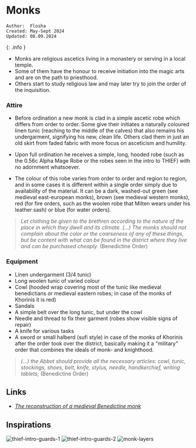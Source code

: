 # Monks

```
Author:  Flosha
Created: May-Sept 2024
Updated: 08.09.2024
```
{: .info }

* Monks are religious ascetics living in a monastery or serving in a local temple.
* Some of them have the honour to receive initiation into the magic arts and are on the path to priesthood.
* Others start to study religious law and may later try to join the order of the inquisition.


### Attire

* Before ordination a new monk is clad in a simple ascetic robe which differs from order to order. Some give their initiates a naturally coloured linen tunic (reaching to the middle of the calves) that also remains his undergarment, signifying his new, clean life. Others clad them in just an old skirt from faded fabric with more focus on asceticism and humility. 

* Upon full ordination he receives a simple, long, hooded robe (such as the 0.56c Alpha Mage Robe or the robes seen in the intro to THIEF) with no adornment whatsoever.

* The colour of this robe varies from order to order and region to region, and in some cases it is different within a single order simply due to availability of the material. It can be a dark, washed-out green (see medieval east-european monks), brown (see medieval western monks), red (for fire orders, such as the woolen robe that Milten wears under his leather sash) or blue (for water orders). 

> _Let clothing be given to the brethren according to the nature of the place in which they dwell and its climate._
> _(…)_ _The monks should not complain about the color or the coarseness of any of these things, but be content with what can be found in the district where they live and can be purchased cheaply._ (Benedictine Order)


### Equipment

* Linen undergarment (3/4 tunic)
* Long woolen tunic of varied colour
* Cowl (hooded wrap covering most of the tunic like medieval benedictians or medieval eastern robes; in case of the monks of Khorinis it is red)
* Sandals
* A simple belt over the long tunic, but under the cowl
* Needle and thread to fix their garment (robes show visible signs of repair)
* A knife for various tasks
* A sword or small halberd (sufi style) in case of the monks of Khorinis after the order took over the district, basically making it a "military" order that combines the ideals of monk- and knighthood.

> _(…) the Abbot should provide all the necessary articles: cowl, tunic, stockings, shoes, belt, knife, stylus, needle, handkerchief, writing tablets;_ (Benedictine Order)


## Links

* [*The reconstruction of a medieval Benedictine monk*](https://en.zgraja.com.pl/2021/01/20/the-monk-project-or-the-reconstruction-of-a-medieval-benedictine-monk/)


## Inspirations

![thief-intro-guards-1](/_img/factions/guilds/thief-monk-guard-1.jpg)
![thief-intro-guards-2](/_img/factions/guilds/thief-monk-guard-2.jpg)
![monk-layers](/_img/factions/guilds/monks-1.jpg)

